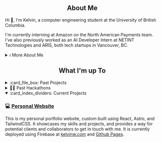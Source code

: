 <!-- About -->

  <!-- [![wakatime](https://wakatime.com/badge/user/b163ef99-bb97-41f6-b630-c8b6c8ff1993.svg)](https://wakatime.com/@b163ef99-bb97-41f6-b630-c8b6c8ff1993) -->

  
<h2 align="center">About Me</h2>

Hi 👋, I'm Kelvin, a computer engineering student at the University of British Columbia.

I'm currently interning at Amazon on the North American Payments team. I've also previously worked as an AI Developer Intern at NETINT Technologies and ARIS, both tech startups in Vancouver, BC.

<details>
  <summary>ℹ️ More About Me</summary>
  
My technical strengths lie in TypeScript, React, and Python, and I thrive when designing and implementing end-to-end web-based solutions. Whether it's spearheading automated testing procedures to boost uptime, advocating for Docker-based deployments, or overhauling build processes, I'm dedicated to solving complex challenges.

I'm on a mission to secure a full-stack development role, leveraging my experience in building applications from start to finish and my ability to collaborate effectively in teams. Let's connect and explore opportunities to create innovative solutions together!

</details>
<!-- Projects -->

<h2 align="center">What I'm up To</h2>

<details>
  <summary>:card_file_box: Past Projects</summary>
  
  ## Personal Projects

  ### 🔒 [3FA](https://github.com/Computing-Collective/3FA) 
  In the 3FA project, I assumed a pivotal role in both constructing a comprehensive backend API using Python, employing Flask and SQLite as well as developing a web app and an electron app. This undertaking encompassed the development of over 20 endpoints, each tailored to facilitate distinct functionalities. Additionally, I took charge of the design and implementation of a robust authentication flow, meticulously aligning with OWASP security standards. This involved the establishment of secure session and authentication tokens, encrypted communication channels, password hashing, and the inclusion of automatic timeouts to fortify our security measures. Simultaneously, on the frontend, I harnessed my expertise to craft over 15 bespoke React components. These components not only expedited development by 30%, but they also orchestrated a harmonious and user-centric experience across the entire application. I was also tasked with integrating hardware and backend components into the frontend within a tight 1-week window. 

  ### 🐈 [Mittens Bot](https://github.com/im-calvin/Mittens)
 Mittens is a project that I started as a complete beginner in programming, and she remains one of my most cherished projects. Initially, she was meant to help communicate with Japanese speaking users in a small Discord channel by translating every message. However, it soon grew to include other features like notifying users when Hololive streamers scheduled streams or went live. Over time, I added more functionality, such as translating Japanese kanji to furigana, pulling lyrics for karaoke tracks, and notifying for Twitter alerts. It is now up and running on Heroku without any issue. Through this project, I learned about web scraping, asynchronous functions, APIs, and more. Despite its humble beginnings, Mittens has become an important part of my programming journey. One day, I hope to refactor her with my newfound knowledge and smile at the workarounds that I had to make in my infancy as a programmer.

  ### 📆 [Notion Canvas Sync / Canvas Instructure & Notion Plugin](https://github.com/im-calvin/calendar) ⚠️ **(Deprecated)**
  The Notion Canvas Sync Plugin is a project that I developed to simplify my life as a student at UBC. As someone who is heavily reliant on Notion for keeping track of assignments, deadlines, and other important information, I found myself frustrated with the tedious task of manually inserting entries into my calendar. This plugin integrates seamlessly with Canvas, UBC's school portal, and automatically updates my Notion calendar with all the relevant information. Since I shared it with my friends, it has been used by 15 people and has helped them tremendously in organizing their academic lives. In the future, I plan to expand the functionality of this plugin and integrate it with other tools that students use on a regular basis. 

  ### :electron: [Musictag](https://github.com/im-calvin/musictag) ⚠️ **(Deprecated)**
  Musictag is a project that was inspired by my personal frustration with manually modifying the metadata of cover songs downloaded from [YouTube](https://github.com/ytdl-org/youtube-dl). To solve this problem, I developed an [Electron](https://www.electronjs.org/) app that streamlines the process of editing music metadata. Throughout the development of this project, I gained a deep understanding of the full development life cycle of a product, from ideation to deployment. Currently, Musictag is only capable of serving songs from the [Holodex API](https://holodex.stoplight.io/), but I plan to expand its capabilities to include other libraries like [last.fm](https://www.last.fm/) so that it can serve an even larger variety of songs. With the help of [Electron Forge](https://www.electronforge.io/), I'm able to publish updates to users and package the app for Windows, MacOS, and Linux.

  <!-- UBC -->
  
## :school: UBC Course Projects
*Code access is available upon request for all projects
#### [Multi-Client Server](https://cpen221-ubc.notion.site/Message-Queues-Pub-Sub-with-Twitter-c5965b28ed01482aad44dbaadac19b77) - CPEN 221
- Constructed a server supporting multiple simultaneous clients capable of interacting and fetching tweets from Twitter
- Enabled dual-server routing so that either server can be connected to, and no interruptions occur if one goes offline
- Followed security protocols by hashing and salting all passwords and encrypting incoming and outgoing data via AES

#### Simple RISC Machine - CPEN 211
- Designed a Turing Complete 16-bit RISC Machine using System Verilog on an FPGA board in 3 weeks
- Subdivided the machine into smaller modules to be designed, tested, and debugged more easily
- Developed testbenches through ModelSim to thoroughly test system designs
- Achieved a 300% improvement in operations per cycle through the use of pipelining, exceeding course expectiations

#### [Graphs, Games, and Interplanetary Travel](https://cpen221-ubc.notion.site/Graphs-Games-and-Interplanetary-Travel-79cb9a0844634b7288226639604eb0b0) - CPEN 221
- Collaboratively built the “Kamino Game” in Java and built an algorithm to traverse the game to collect points.
- Implemented graph and tree data structures with associated algorithms while optimizing time and space complexity
- Exercised best practices including unit testing, documentation, and encapsulation to ensure quality and correctness
  
</details>

<details>
  <summary>👨‍💻 Past Hackathons</summary>
  <!-- Hackathons --> 

  ## 🐱‍💻 Hackathons

  ### 🤹‍♂️ [JobJug (StormHacks 2024 Best Social Hack & Overall Runner Up)](https://devpost.com/software/jobjug)
  Frustrated by current job tracking platforms and their high friction in adding applications and tracking them, we created a platform that automatically does all of this for the user. When signing into our site, JobJug gives you a custom email that you use to apply to jobs and when a response is received, our system will parse the email to determine the company, the status of the application, and the position that you applied for. To do this, we created a custom model with PyTorch, trained on our own job response emails to sort and organize the incoming emails. In addition, we provide a dashboard to see your job application stats and visualize the data however you want. 

  ### 🐝 [BThere (nwHacks 2024 Community Track Award Winner)](https://devpost.com/software/bthere-hobi6k)
  We created a platform where users can make video calls with each other, and then analyze conversations and provide insightful suggestions for users to connect with their friends. These suggestions incorporated one's facial expressions, tone, and what they said to offer recommendations based on their friends current and past mood, likes, and dislikes. 

  ### 📘 [CoSona (Cohere Hackathon 2024 Spotlight Award)](https://github.com/im-calvin/cosona)
  Using the Cohere Coral API, we created a chatbot that could impersonate any character, figure, or model. Users would upload content (such as a movie script) into our system and using retrieval augmentation generation we would construct a unique persona for the task, grounded on the information that the user provided. For example, if a user uploads book 2 of a 4-book series, you can talk to a character who only knows what happens up to book 2.

  ### 🇯🇵 [JapanGo (StormHacks 2023)](https://github.com/bxian03/StormHacks2023/)
  JapanGo is a multiplayer, web-based game designed to help people become familiar with the Japanese alphabets in a fun and competitive way. Inspired by [skribbl.io](https://skribbl.io/), users are able to create a room, share the code and then race to see who can decipher the question first. It was created during [Stormhacks 2023](https://stormhacks.com/), an in-person 24 hour hackathon. Using websockets and Firebase, we were able to create a real-time connection between different clients with minimal latency, removing technical issues so that users could focus on memorizing their alphabets. Other technologies that we used include React and Tailwind for the frontend, and Python with FastAPI in the backend.  
  
  ### ✍️ [TODO: Tasks, Objectives, and Discussions Organized (nwHacks 2023)](https://github.com/Computing-Collective/TODO)
  Frustrated by the abundance of services that we had to use to access course information and assignments, we created a web-app with React to combine our Canvas, Piazza (and more in the future) assignments, messages, and Q&A posts all into one location. With [others](https://github.com/TODO-nwHacks-2023), we created a Python back end that interacts with the [Canvas API](https://canvas.instructure.com/doc/api/) as well as an [unofficial Piazza API](https://github.com/hfaran/piazza-api). The back end also syncs data with a [MongoDB](https://www.mongodb.com/) database for storing and retrieving information. Lastly, we had a React [front end](/frontend) that communicates with our custom [Flask](https://flask.palletsprojects.com/en/2.2.x/) API to retrieve and display the information to users. I was primarily responsible for the front end, but also contributed to the back end through data collection and wrangling with the APIs.
  
  ### 🎵 [SpotifyGo](https://github.com/kputhanangadi/SpotifyGo)
  SpotifyGo is a project born out of the desire to make daily commutes more enjoyable by providing a custom playlist tailored to the exact length of the commute. The project uses the Spotify API to generate a playlist based on the user's preferences and the estimated length of the commute. I was responsible for creating the back end API using Express.js and implementing the front end using React. To make the user experience smoother, I spearheaded the integrated of the Google Maps Matrix API, allowing users to select their location with autofill. This project helped me develop my skills in API integration, front-end development, and project management.
  
  ### 🧪 [Organic Chemistry Quiz Discord Bot (Hack To School 2022 First Overall)](https://devpost.com/software/hack-to-school-project)
  The Organic Chemistry Quiz Discord Bot was aimed to make learning compound names more fun and engaging. We created a Discord bot that quizzes users on compound names and awards points for correct answers. Participating in my first hackathon was an amazing learning experience where I honed my skills in pair programming, time-management, and effective communication
</details>
 
<details open>
  <summary>:card_index_dividers: Current Projects</summary>

  ### 💻 [Personal Website](https://kelvinw.com)
  This is my personal portfolio website, custom built using React, Astro, and TailwindCSS. It showcases my skills and projects, and provides a way for potential clients and collaborators to get in touch with me. It is currently deployed using Firebase at [kelvinw.com](https://kelvinw.com) and [Github Pages](https://im-calvin.github.io). 
</details>
